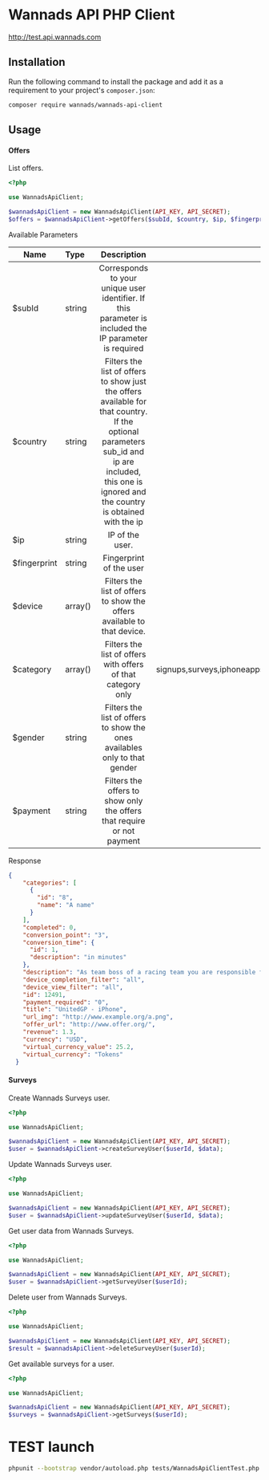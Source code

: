 # Wannads API PHP Client

http://test.api.wannads.com

## Installation

Run the following command to install the package and add it as a requirement to your project's `composer.json`:

```bash
composer require wannads/wannads-api-client
```

## Usage

#### Offers

List offers.

```php
<?php

use WannadsApiClient;

$wannadsApiClient = new WannadsApiClient(API_KEY, API_SECRET);
$offers = $wannadsApiClient->getOffers($subId, $country, $ip, $fingerprint, $device, $category, $gender, $payment);
```

Available Parameters

| Name        | Type | Description           | Posible values  | Required  |
| ------------|:---|:-------------:|:------------:|:----:|
| $subId      | string |Corresponds to your unique user identifier. If this parameter is included the IP parameter is required |  | * |
| $country     | string |  Filters the list of offers to show just the offers available for that country. If the optional parameters sub_id and ip are included, this one is ignored and the country is obtained with the ip      |   null | * |
| $ip | string|   IP of the user.    |    null | * |
| $fingerprint | string |   Fingerprint of the user    |    null | no |
| $device | array() | Filters the list of offers to show the offers available to that device.     |    null | no |
| $category | array() |  	Filters the list of offers with offers of that category only     |    signups,surveys,iphoneapps,ipadapps,androidapps,dailysurveys,downloads | no |
| $gender | string | Filters the list of offers to show the ones availables only to that gender      |    null | no | 
| $payment | string | Filters the offers to show only the offers that require or not payment      |    null | no |

Response

```json
{
    "categories": [
      {
        "id": "8",
        "name": "A name"
      }
    ],
    "completed": 0,
    "conversion_point": "3",
    "conversion_time": {
      "id": 1,
      "description": "in minutes"
    },
    "description": "As team boss of a racing team you are responsible for all aspects of racing.",
    "device_completion_filter": "all",
    "device_view_filter": "all",
    "id": 12491,
    "payment_required": "0",
    "title": "UnitedGP - iPhone",
    "url_img": "http://www.example.org/a.png",
    "offer_url": "http://www.offer.org/",
    "revenue": 1.3,
    "currency": "USD",
    "virtual_currency_value": 25.2,
    "virtual_currency": "Tokens"
  }
```

#### Surveys

Create Wannads Surveys user.

```php
<?php

use WannadsApiClient;

$wannadsApiClient = new WannadsApiClient(API_KEY, API_SECRET);
$user = $wannadsApiClient->createSurveyUser($userId, $data);
```

Update Wannads Surveys user.

```php
<?php

use WannadsApiClient;

$wannadsApiClient = new WannadsApiClient(API_KEY, API_SECRET);
$user = $wannadsApiClient->updateSurveyUser($userId, $data);
```

Get user data from Wannads Surveys.

```php
<?php

use WannadsApiClient;

$wannadsApiClient = new WannadsApiClient(API_KEY, API_SECRET);
$user = $wannadsApiClient->getSurveyUser($userId);
```

Delete user from Wannads Surveys.

```php
<?php

use WannadsApiClient;

$wannadsApiClient = new WannadsApiClient(API_KEY, API_SECRET);
$result = $wannadsApiClient->deleteSurveyUser($userId);
```

Get available surveys for a user.

```php
<?php

use WannadsApiClient;

$wannadsApiClient = new WannadsApiClient(API_KEY, API_SECRET);
$surveys = $wannadsApiClient->getSurveys($userId);
```

# TEST launch

```bash
phpunit --bootstrap vendor/autoload.php tests/WannadsApiClientTest.php
```